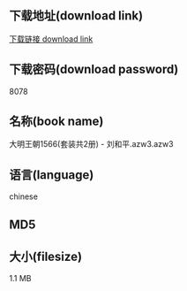 ## 下载地址(download link)
[下载链接 download link](https://tutu365.netlify.app/?s=%E5%A4%A7%E6%98%8E%E7%8E%8B%E6%9C%9D1566%28%E5%A5%97%E8%A3%85%E5%85%B12%E5%86%8C%29+-+%E5%88%98%E5%92%8C%E5%B9%B3.azw3)

## 下载密码(download password)
8078

## 名称(book name)
大明王朝1566(套装共2册) - 刘和平.azw3.azw3

## 语言(language)
chinese

## MD5


## 大小(filesize)
1.1 MB
